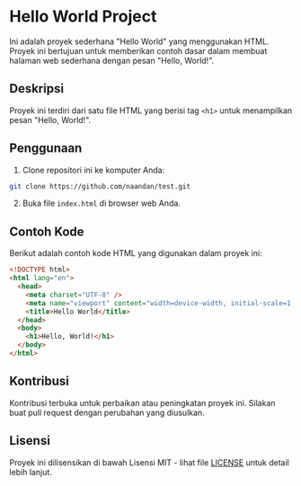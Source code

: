 # Hello World Project

Ini adalah proyek sederhana "Hello World" yang menggunakan HTML. Proyek ini bertujuan untuk memberikan contoh dasar dalam membuat halaman web sederhana dengan pesan "Hello, World!".

## Deskripsi

Proyek ini terdiri dari satu file HTML yang berisi tag `<h1>` untuk menampilkan pesan "Hello, World!".

## Penggunaan

1. Clone repositori ini ke komputer Anda:

```bash
git clone https://github.com/naandan/test.git
```

2. Buka file `index.html` di browser web Anda.

## Contoh Kode

Berikut adalah contoh kode HTML yang digunakan dalam proyek ini:

```html
<!DOCTYPE html>
<html lang="en">
  <head>
    <meta charset="UTF-8" />
    <meta name="viewport" content="width=device-width, initial-scale=1.0" />
    <title>Hello World</title>
  </head>
  <body>
    <h1>Hello, World!</h1>
  </body>
</html>
```

## Kontribusi

Kontribusi terbuka untuk perbaikan atau peningkatan proyek ini. Silakan buat pull request dengan perubahan yang diusulkan.

## Lisensi

Proyek ini dilisensikan di bawah Lisensi MIT - lihat file [LICENSE](LICENSE) untuk detail lebih lanjut.
